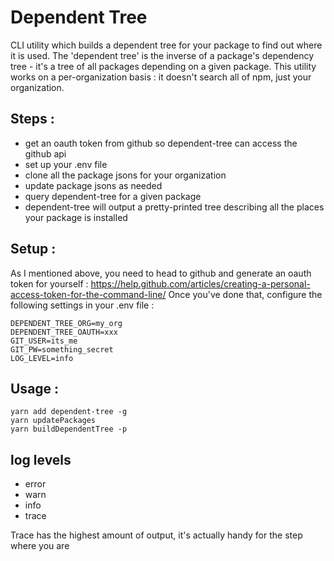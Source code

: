 # Dependent Tree

CLI utility which builds a dependent tree for your package to find out where it is used. 
The 'dependent tree' is the inverse of a package's dependency tree - it's a tree of all packages depending on a given package.
This utility works on a per-organization basis : it doesn't search all of npm, just your organization. 

## Steps : 

- get an oauth token from github so dependent-tree can access the github api
- set up your .env file
- clone all the package jsons for your organization
- update package jsons as needed
- query dependent-tree for a given package
- dependent-tree will output a pretty-printed tree describing all the places your package is installed

## Setup : 

As I mentioned above, you need to head to github and generate an oauth token for yourself : 
https://help.github.com/articles/creating-a-personal-access-token-for-the-command-line/
Once you've done that, configure the following settings in your .env file :

```
DEPENDENT_TREE_ORG=my_org
DEPENDENT_TREE_OAUTH=xxx
GIT_USER=its_me
GIT_PW=something_secret
LOG_LEVEL=info
```

## Usage : 

```
yarn add dependent-tree -g
yarn updatePackages
yarn buildDependentTree -p 
```


## log levels 

- error
- warn
- info
- trace

Trace has the highest amount of output, it's actually handy for the step where you are 
